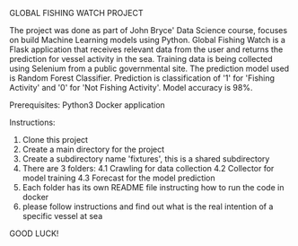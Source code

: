 GLOBAL FISHING WATCH PROJECT

The project was done as part of John Bryce' Data Science course,
focuses on build Machine Learning models using Python.
Global Fishing Watch is a Flask application that receives relevant data from the user and returns the prediction
for vessel activity in the sea.
Training data is being collected using Selenium from a public governmental site.
The prediction model used is Random Forest Classifier.
Prediction is classification of '1' for 'Fishing Activity' and '0' for 'Not Fishing Activity'.
Model accuracy is 98%.

Prerequisites:
Python3
Docker application

Instructions:
1. Clone this project
2. Create a main directory for the project
3. Create a subdirectory name 'fixtures', this is a shared subdirectory
4. There are 3 folders:
    4.1 Crawling for data collection
    4.2 Collector for model training
    4.3 Forecast for the model prediction
5. Each folder has its own README file instructing how to run the code in docker
6. please follow instructions and find out what is the real intention of a specific vessel at sea

GOOD LUCK!
